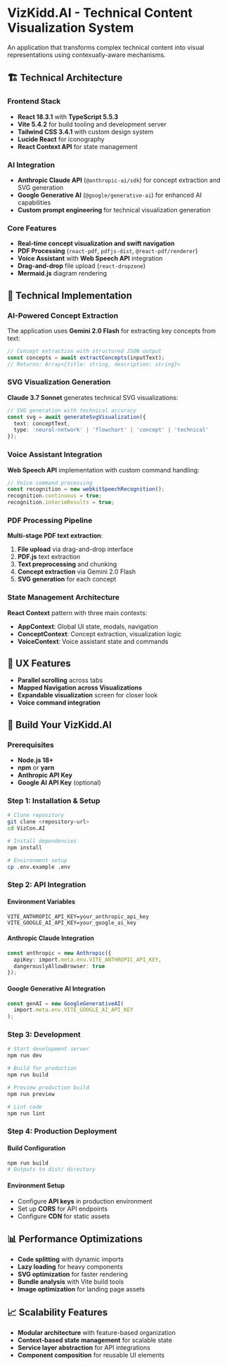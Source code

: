 # VizKidd.AI - Technical Content Visualization System

An application that transforms complex technical content into visual representations using contexually-aware mechanisms.

## 🏗️ Technical Architecture

### **Frontend Stack**
- **React 18.3.1** with **TypeScript 5.5.3**
- **Vite 5.4.2** for build tooling and development server
- **Tailwind CSS 3.4.1** with custom design system
- **Lucide React** for iconography
- **React Context API** for state management

### **AI Integration**
- **Anthropic Claude API** (`@anthropic-ai/sdk`) for concept extraction and SVG generation
- **Google Generative AI** (`@google/generative-ai`) for enhanced AI capabilities
- **Custom prompt engineering** for technical visualization generation

### **Core Features**
- **Real-time concept visualization and swift navigation**
- **PDF Processing** (`react-pdf`, `pdfjs-dist`, `@react-pdf/renderer`)
- **Voice Assistant** with **Web Speech API** integration
- **Drag-and-drop** file upload (`react-dropzone`)
- **Mermaid.js** diagram rendering

## 🔧 Technical Implementation

### **AI-Powered Concept Extraction**
The application uses **Gemini 2.0 Flash** for extracting key concepts from text:

```typescript
// Concept extraction with structured JSON output
const concepts = await extractConcepts(inputText);
// Returns: Array<{title: string, description: string}>
```

### **SVG Visualization Generation**
**Claude 3.7 Sonnet** generates technical SVG visualizations:

```typescript
// SVG generation with technical accuracy
const svg = await generateSvgVisualization({
  text: conceptText,
  type: 'neural-network' | 'flowchart' | 'concept' | 'technical'
});
```

### **Voice Assistant Integration**
**Web Speech API** implementation with custom command handling:

```typescript
// Voice command processing
const recognition = new webkitSpeechRecognition();
recognition.continuous = true;
recognition.interimResults = true;
```

### **PDF Processing Pipeline**
**Multi-stage PDF text extraction**:

1. **File upload** via drag-and-drop interface
2. **PDF.js** text extraction
3. **Text preprocessing** and chunking
4. **Concept extraction** via Gemini 2.0 Flash
5. **SVG generation** for each concept

### **State Management Architecture**
**React Context** pattern with three main contexts:

- **AppContext**: Global UI state, modals, navigation
- **ConceptContext**: Concept extraction, visualization logic
- **VoiceContext**: Voice assistant state and commands

## 🎨 UX Features

- **Parallel scrolling** across tabs
- **Mapped Navigation across Visualizations**
- **Expandable visualization** screen for closer look
- **Voice command integration**


## 🚀 Build Your VizKidd.AI

### **Prerequisites**
- **Node.js 18+**
- **npm** or **yarn**
- **Anthropic API Key**
- **Google AI API Key** (optional)

### **Step 1: Installation & Setup**

```bash
# Clone repository
git clone <repository-url>
cd VizCon.AI

# Install dependencies
npm install

# Environment setup
cp .env.example .env
```

### **Step 2: API Integration**

#### **Environment Variables**
```env
VITE_ANTHROPIC_API_KEY=your_anthropic_api_key
VITE_GOOGLE_AI_API_KEY=your_google_ai_key
```

#### **Anthropic Claude Integration**
```typescript
const anthropic = new Anthropic({
  apiKey: import.meta.env.VITE_ANTHROPIC_API_KEY,
  dangerouslyAllowBrowser: true
});
```

#### **Google Generative AI Integration**
```typescript
const genAI = new GoogleGenerativeAI(
  import.meta.env.VITE_GOOGLE_AI_API_KEY
);
```

### **Step 3: Development**
```bash
# Start development server
npm run dev

# Build for production
npm run build

# Preview production build
npm run preview

# Lint code
npm run lint
```

### **Step 4: Production Deployment**

#### **Build Configuration**
```bash
npm run build
# Outputs to dist/ directory
```

#### **Environment Setup**
- Configure **API keys** in production environment
- Set up **CORS** for API endpoints
- Configure **CDN** for static assets

## 📊 Performance Optimizations

- **Code splitting** with dynamic imports
- **Lazy loading** for heavy components
- **SVG optimization** for faster rendering
- **Bundle analysis** with Vite build tools
- **Image optimization** for landing page assets

## 📈 Scalability Features

- **Modular architecture** with feature-based organization
- **Context-based state management** for scalable state
- **Service layer abstraction** for API integrations
- **Component composition** for reusable UI elements
